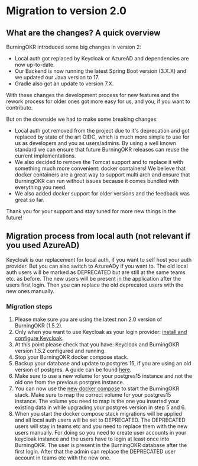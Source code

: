 # Migration to version 2.0

## What are the changes? A quick overview

BurningOKR introduced some big changes in version 2:

- Local auth got replaced by Keycloak or AzureAD
and dependencies are now up-to-date.
- Our Backend is now running the latest Spring Boot version (3.X.X) and we updated our Java version to 17.
- Gradle also got an update to version 7.X.

With these changes the development process for new features and the rework process for older ones
got more easy for us, and you, if you want to contribute.

But on the downside we had to make some breaking changes:

- Local auth got removed from the project due to it's deprecation and got replaced by state of the art OIDC, which is much more simple to use for us as developers and you as users/admins. By using a well known standard we can ensure that future BurningOKR releases can reuse the current implementations.
- We also decided to remove the Tomcat support and to replace it with something much more convenient: docker containers! We believe that docker containers are a great way to support multi arch and ensure that BurningOKR can run without issues because it comes bundled with everything you need.
- We also added docker support for older versions and the feedback was great so far.

Thank you for your support and stay tuned for more new things in the future!

## Migration process from local auth (not relevant if you used AzureAD)

Keycloak is our replacement for local auth, if you want to self host your auth provider. But you can also switch to AzureADy if you want to. The old local auth users will be marked as DEPRECATED but are still at the same teams etc. as before. The new users will be present in the application after the users first login. Then you can replace the old deprecated users with the new ones manually.

### Migration steps

1. Please make sure you are using the latest non 2.0 version of BurningOKR (1.5.2).
2. Only when you want to use Keycloak as your login provider: [install and configure Keycloak](./keycloak_development_install.md).
3. At this point please check that you have: Keycloak and BurningOKR version 1.5.2 configured and running.
4. Stop your BurningOKR docker compose stack.
5. Backup your database and update to postgres 15, if you are using an old version of postgres. A guide can be found [here](https://www.cloudytuts.com/tutorials/docker/how-to-upgrade-postgresql-in-docker-and-kubernetes/).
6. Make sure to use a new volume for your postgres15 instance and not the old one from the previous postgres instance.
7. You can now use the [new docker compose](../docker/README.md) to start the BurningOKR stack. Make sure to map the correct volume for your postgres15 instance. The volume you need to map is the one you inserted your existing data in while upgrading your postgres version in step 5 and 6.
8. When you start the docker compose stack migrations will be applied and all local auth users will be set to DEPRECATED. The DEPRECATED users will stay in teams etc and you need to replace them with the new users manually. For doing so you need to create user accounts in your keycloak instance and the users have to login at least once into BurningOKR. The user is present in the BurningOKR database after the first login. After that the admin can replace the DEPRECATED user account in teams etc with the new one.
